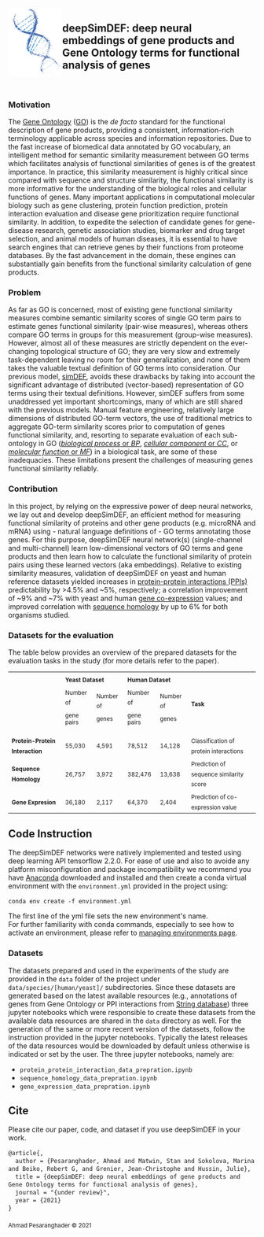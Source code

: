 <br>
<img align="left" src="imgs/dna_logo.png" width="110"> 

## deepSimDEF: deep neural embeddings of gene products and Gene Ontology terms for functional analysis of genes

<br>

### Motivation

The [Gene Ontology](http://www.geneontology.org/) ([GO](http://www.geneontology.org/)) is the _de facto_ standard for the functional description of gene products, providing a consistent, information-rich terminology applicable across species and information repositories. Due to the fast increase of biomedical data annotated by GO vocabulary, an intelligent method for semantic similarity measurement between GO terms which facilitates analysis of functional similarities of genes is of the greatest importance. In practice, this similarity measurement is highly critical since compared with sequence and structure similarity, the functional similarity is more informative for the understanding of the biological roles and cellular functions of genes. Many important applications in computational molecular biology such as gene clustering, protein function prediction, protein interaction evaluation and disease gene prioritization require functional similarity. In addition, to expedite the selection of candidate genes for gene-disease research, genetic association studies, biomarker and drug target selection, and animal models of human diseases, it is essential to have search engines that can retrieve genes by their functions from proteome databases. By the fast advancement in the domain, these engines can substantially gain benefits from the functional similarity calculation of gene products.

### Problem

As far as GO is concerned, most of existing gene functional similarity measures combine semantic similarity scores of single GO term pairs to estimate genes functional similarity (pair-wise measures), whereas others compare GO terms in groups for this measurement (group-wise measures). However, almost all of these measures are strictly dependent on the ever-changing topological structure of GO; they are very slow and extremely task-dependent leaving no room for their generalization, and none of them takes the valuable textual definition of GO terms into consideration. Our previous model, [simDEF](https://github.com/ahmadpgh/simDEF), avoids these drawbacks by taking into account the significant advantage of distributed (vector-based) representation of GO terms using their textual definitions. However, simDEF suffers from some unaddressed yet important shortcomings, many of which are still shared with the previous models. Manual feature engineering, relatively large dimensions of distributed GO-term vectors, the use of traditional metrics to aggregate GO-term similarity scores prior to computation of genes functional similarity, and, resorting to separate evaluation of each sub-ontology in GO ([_biological process_ or _BP_](http://geneontology.org/page/biological-process-ontology-guidelines), [_cellular component_ or _CC_](http://geneontology.org/page/cellular-component-ontology-guidelines), or [_molecular function_ or _MF_](http://geneontology.org/page/molecular-function-ontology-guidelines)) in a biological task, are some of these inadequacies. These limitations present the challenges of measuring genes functional similarity reliably.

### Contribution

In this project, by relying on the expressive power of deep neural networks, we lay out and develop deepSimDEF, an efficient method for measuring functional similarity of proteins and other gene products (e.g. microRNA and mRNA) using - natural language definitions of - GO terms annotating those genes. For this purpose, deepSimDEF neural network(s) (single-channel and multi-channel) learn low-dimensional vectors of GO terms and gene products and then learn how to calculate the functional similarity of protein pairs using these learned vectors (aka embeddings). Relative to existing similarity measures, validation of deepSimDEF on yeast and human reference datasets yielded increases in [protein-protein interactions (PPIs)](https://en.wikipedia.org/wiki/Protein%E2%80%93protein_interaction) predictability by >4.5% and ~5%, respectively; a correlation improvement of ~9% and ~7% with yeast and human [gene co-expression](https://en.wikipedia.org/wiki/Gene_expression) values; and improved correlation with [sequence homology](https://en.wikipedia.org/wiki/Sequence_homology) by up to 6% for both organisms studied.
<!---
<br>
<p align="center">
<img src="imgs/deepSimDEF_multi_channel_network.jpg" width="940"> <br>
</p>
--->

### Datasets for the evaluation

The table below provides an overview of the prepared datasets for the evaluation tasks in the study (for more details refer to the paper). 


<div align="center">
<table>
  <tr>
   <td>
   </td>
   <td colspan="2" ><strong><sub>Yeast Dataset</sub></strong>
   </td>
   <td colspan="2" ><strong><sub>Human Dataset</sub></strong>
   </td>
   <td rowspan="2" colspan="2" ><strong><sub>Task</sub></strong>
   </td>
  </tr>
  <tr>
   <td>
   </td>
   <td><sub>Number of
<p>
gene pairs</sub>
   </td>
   <td><sub>Number of
<p>
genes</sub>
   </td>
   <td><sub>Number of
<p>
gene pairs</sub>
   </td>
   <td><sub>Number of
<p>
genes</sub>
   </td>
  </tr>
  <tr>
   <td><strong><sub>Protein-Protein Interaction</sub></strong>
   </td>
   <td><sub>55,030</sub>
   </td>
   <td><sub>4,591</sub>
   </td>
   <td><sub>78,512</sub>
   </td>
   <td><sub>14,128</sub>
   </td>
   <td colspan="2" ><sub>Classification of protein interactions</sub>
   </td>
  </tr>
  <tr>
   <td><strong><sub>Sequence Homology</sub></strong>
   </td>
   <td><sub>26,757</sub>
   </td>
   <td><sub>3,972</sub>
   </td>
   <td><sub>382,476</sub>
   </td>
   <td><sub>13,638</sub>
   </td>
   <td colspan="2" ><sub>Prediction of sequence similarity score</sub>
   </td>
  </tr>
  <tr>
   <td><strong><sub>Gene Expresion</sub></strong>
   </td>
   <td><sub>36,180</sub>
   </td>
   <td><sub>2,117</sub>
   </td>
   <td><sub>64,370</sub>
   </td>
   <td><sub>2,404</sub>
   </td>
   <td colspan="2" ><sub>Prediction of co-expression value</sub>
   </td>
  </tr>
</table>
</div>


## Code Instruction
The deepSimDEF networks were natively implemented and tested using deep learning API tensorflow 2.2.0. For ease of use and also to avoide any platform misconfiguration and package incompatibility we recommend you have [Anaconda](https://www.anaconda.com/products/individual) downloaded and installed and then create a conda virtual environment with the `environment.yml` provided in the project using:
```
conda env create -f environment.yml
```
The first line of the yml file sets the new environment's name. <br>
For further familiarity with conda commands, especially to see how to activate an environment, please refer to [managing environments page](https://conda.io/projects/conda/en/latest/user-guide/tasks/manage-environments.html).

### Datasets
The datasets prepared and used in the experiments of the study are provided in the `data` folder of the project under `data/species/[human/yeast]/` subdirectories. Since these datasets are generated based on the latest available resources (e.g., annotations of genes from Gene Ontology or PPI interactions from [String database](https://string-db.org/cgi/download?sessionId=bScolWa04rvN)) three jupyter notebooks which were responsible to create these datasets from the available data resources are shared in the `data` directory as well. For the generation of the same or more recent version of the datasets, follow the instruction provided in the jupyter notebooks. Typically the latest releases of the data resources would be downloaded by default unless otherwise is indicated or set by the user. The three jupyter notebooks, namely are:
* `protein_protein_interaction_data_prepration.ipynb`
* `sequence_homology_data_prepration.ipynb`
* `gene_expression_data_prepration.ipynb`


## Cite

Please cite our paper, code, and dataset if you use deepSimDEF in your work.

```
@article{,
  author = {Pesaranghader, Ahmad and Matwin, Stan and Sokolova, Marina and Beiko, Robert G, and Grenier, Jean-Christophe and Hussin, Julie},
  title = {deepSimDEF: deep neural embeddings of gene products and Gene Ontology terms for functional analysis of genes},
  journal = "{under review}",
  year = {2021}
}
```
<sub>Ahmad Pesaranghader © 2021</sub>
